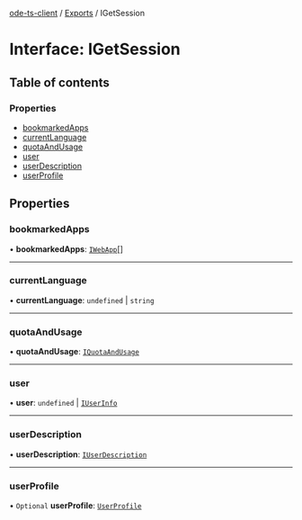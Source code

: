 [ode-ts-client](../README.md) / [Exports](../modules.md) / IGetSession

# Interface: IGetSession

## Table of contents

### Properties

- [bookmarkedApps](IGetSession.md#bookmarkedapps)
- [currentLanguage](IGetSession.md#currentlanguage)
- [quotaAndUsage](IGetSession.md#quotaandusage)
- [user](IGetSession.md#user)
- [userDescription](IGetSession.md#userdescription)
- [userProfile](IGetSession.md#userprofile)

## Properties

### bookmarkedApps

• **bookmarkedApps**: [`IWebApp`](IWebApp.md)[]

___

### currentLanguage

• **currentLanguage**: `undefined` \| `string`

___

### quotaAndUsage

• **quotaAndUsage**: [`IQuotaAndUsage`](IQuotaAndUsage.md)

___

### user

• **user**: `undefined` \| [`IUserInfo`](IUserInfo.md)

___

### userDescription

• **userDescription**: [`IUserDescription`](IUserDescription.md)

___

### userProfile

• `Optional` **userProfile**: [`UserProfile`](../modules.md#userprofile)

